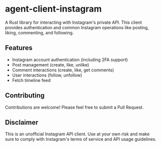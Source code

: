 # agent-client-instagram

A Rust library for interacting with Instagram's private API. This client provides authentication and common Instagram operations like posting, liking, commenting, and following.

## Features

- Instagram account authentication (including 2FA support)
- Post management (create, like, unlike)
- Comment interactions (create, like, get comments)
- User interactions (follow, unfollow)
- Fetch timeline feed


## Contributing

Contributions are welcome! Please feel free to submit a Pull Request.

## Disclaimer

This is an unofficial Instagram API client. Use at your own risk and make sure to comply with Instagram's terms of service and API usage guidelines.